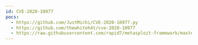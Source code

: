```yaml
---
id: CVE-2020-10977
pocs:
  - https://github.com/JustMichi/CVE-2020-10977.py
  - https://github.com/thewhiteh4t/cve-2020-10977
  - https://raw.githubusercontent.com/rapid7/metasploit-framework/master/modules/exploits/multi/http/gitlab_file_read_rce.rb
---
```

